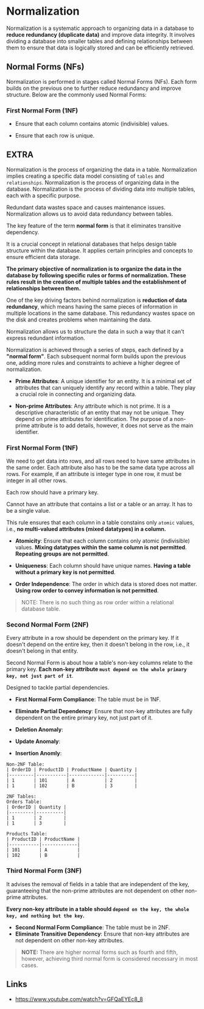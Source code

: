 # Normalization

Normalization is a systematic approach to organizing data in a database to **reduce redundancy (duplicate data)** and improve data integrity. It involves dividing a database into smaller tables and defining relationships between them to ensure that data is logically stored and can be efficiently retrieved.

## Normal Forms (NFs)

Normalization is performed in stages called Normal Forms (NFs). Each form builds on the previous one to further reduce redundancy and improve structure. Below are the commonly used Normal Forms:

### First Normal Form (1NF)

- Ensure that each column contains atomic (indivisible) values.

- Ensure that each row is unique.

## EXTRA

Normalization is the process of organizing the data in a table. Normalization implies creating a specific data model consisting of `tables` and `relationships`. Normalization is the process of organizing data in the database. Normalization is the process of dividing data into multiple tables, each with a specific purpose.

Redundant data wastes space and causes maintenance issues. Normalization allows us to avoid data redundancy between tables.

The key feature of the term **normal form** is that it eliminates transitive dependency.

It is a crucial concept in relational databases that helps design table structure within the database. It applies certain principles and concepts to ensure efficient data storage.

**The primary objective of normalization is to organize the data in the database by following specific rules or forms of normalization. These rules result in the creation of multiple tables and the establishment of relationships between them.**

One of the key driving factors behind normalization is **reduction of data redundancy**, which means having the same pieces of information in multiple locations in the same database. This redundancy wastes space on the disk and creates problems when maintaining the data.

Normalization allows us to structure the data in such a way that it can't express redundant information.

Normalization is achieved through a series of steps, each defined by a **"normal form"**. Each subsequent normal form builds upon the previous one, adding more rules and constraints to achieve a higher degree of normalization.

- **Prime Attributes**: A unique identifier for an entity. It is a minimal set of attributes that can uniquely identify any record within a table. They play a crucial role in connecting and organizing data.

- **Non-prime Attributes**: Any attribute which is not prime. It is a descriptive characteristic of an entity that may not be unique. They depend on prime attributes for identification. The purpose of a non-prime attribute is to add details, however, it does not serve as the main identifier.

### First Normal Form (1NF)

We need to get data into rows, and all rows need to have same attributes in the same order. Each attribute also has to be the same data type across all rows. For example, if an attribute is integer type in one row, it must be integer in all other rows.

Each row should have a primary key.

Cannot have an attribute that contains a list or a table or an array. It has to be a single value.

This rule ensures that each column in a table constains only `atomic` values, i.e., **no multi-valued attributes (mixed datatypes) in a column.**

- **Atomicity**: Ensure that each column contains only atomic (indivisible) values. **Mixing datatypes within the same column is not permitted**. **Repeating groups are not permitted**.

- **Uniqueness**: Each column should have unique names. **Having a table without a primary key is not permitted**.

- **Order Independence**: The order in which data is stored does not matter. **Using row order to convey information is not permitted**.

> NOTE: There is no such thing as row order within a relational database table.



### Second Normal Form (2NF)

Every attribute in a row should be dependent on the primary key. If it doesn't depend on the entire key, then it doesn't belong in the row, i.e., it doesn't belong in that entity.

Second Normal Form is about how a table's non-key columns relate to the primary key. **Each non-key attribute `must depend on the whole primary key, not just part of it`**.

Designed to tackle partial dependencies.

- **First Normal Form Compliance**: The table must be in 1NF.
- **Eliminate Partial Dependency**: Ensure that non-key attributes are fully dependent on the entire primary key, not just part of it.

- **Deletion Anomaly**:
- **Update Anomaly**:
- **Insertion Anomly**:

```
Non-2NF Table:
| OrderID | ProductID | ProductName | Quantity |
|---------|-----------|-------------|----------|
| 1       | 101       | A           | 2        |
| 1       | 102       | B           | 3        |

2NF Tables:
Orders Table:
| OrderID | Quantity |
|---------|----------|
| 1       | 2        |
| 1       | 3        |

Products Table:
| ProductID | ProductName |
|-----------|-------------|
| 101       | A           |
| 102       | B           |
```

### Third Normal Form (3NF)

It advises the removal of fields in a table that are independent of the key, guaranteeing that the non-prime attributes are not dependent on other non-prime attributes.

**Every non-key attribute in a table should `depend on the key, the whole key, and nothing but the key`.**

- **Second Normal Form Compliance**: The table must be in 2NF.
- **Eliminate Transitive Dependency**: Ensure that non-key attributes are not dependent on other non-key attributes.



> **NOTE:** There are higher normal forms such as fourth and fifth, however, achieving third normal form is considered necessary in most cases.

## Links

- https://www.youtube.com/watch?v=GFQaEYEc8_8

